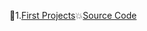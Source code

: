 🎯1.[First Projects](https://aakashtomar19.github.io/my-projects/01/index.html)💥[Source Code](https://github.com/AakashTomar19/my-projects/tree/main/01)
